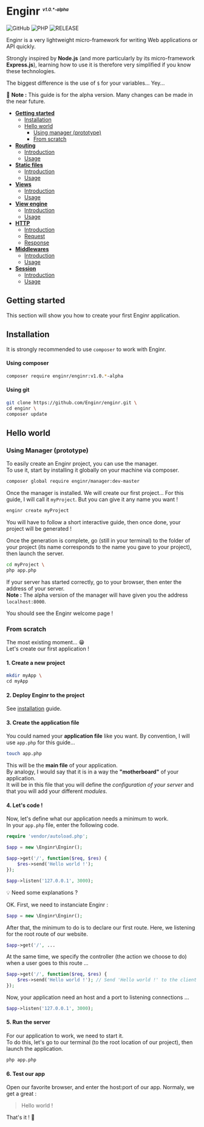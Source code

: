 
# Enginr <sup style="font-size:0.4em;font-style:italic">v1.0.\*-alpha</sup>

![GitHub](https://img.shields.io/github/license/mashape/apistatus.svg?style=for-the-badge)
![PHP](https://img.shields.io/badge/php-%3E%3D7.2.0-blue.svg?&style=for-the-badge)
![RELEASE](https://img.shields.io/badge/pre--release-v1.0.1--alpha-green.svg?style=for-the-badge)

Enginr is a very lightweight micro-framework for writing Web applications or API quickly.  

Strongly inspired by  **Node.js** (and more particularly by its micro-framework **Express.js**), learning how to use it is therefore very simplified if you know these technologies.

The biggest difference is the use of `$` for your variables... Yey...

:triangular_flag_on_post: **Note :** This guide is for the alpha version. Many changes can be made in the near future.

- [**Getting started**](#gs)
    - [Installation](#gs-installation)
    - [Hello world](#gs-hello-world)
        - [Using manager (prototype)](#gs-manager)
        - [From scratch](#gs-from-scratch)
- [**Routing**](#route)
    - [Introduction](#route-intro)
    - [Usage](#route-usage)
- [**Static files**](#static)
    - [Introduction](#static-intro)
    - [Usage](#static-usage)
- [**Views**](#views)
    - [Introduction](#views-intro)
    - [Usage](#views-usage)
- [**View engine**](#ve)
    - [Introduction](#ve-intro)
    - [Usage](#ve-usage)
- [**HTTP**](#http)
    - [Introduction](#http-intro)
    - [Request](#http-req)
    - [Response](#http-res)  
- [**Middlewares**](#mid)
    - [Introduction](#mid-intro)
    - [Usage](#mid-usage)
- [**Session**](#session)
    - [Introduction](#session-intro)
    - [Usage](#session-usage)

<h2 id="gs">Getting started</h2>

This section will show you how to create your first Enginr application.

<h2 id="gs-installation">Installation</h2>

It is strongly recommended to use `composer` to work with Enginr.

#### Using composer

```bash
composer require enginr/enginr:v1.0.*-alpha
```

#### Using git

```bash
git clone https://github.com/Enginr/enginr.git \
cd enginr \
composer update
```

<h2 id="gs-hello-world">Hello world</h2>

<h3 id="gs-manager">Using Manager (prototype)</h3>

To easily create an Enginr project, you can use the manager.  
To use it, start by installing it globally on your machine via composer.  

```bash
composer global require enginr/manager:dev-master
```

Once the manager is installed. We will create our first project...
For this guide, I will call it `myProject`. But you can give it any name you want !

```bash
enginr create myProject
```
You will have to follow a short interactive guide, then once done, your project will be generated !  

Once the generation is complete, go (still in your terminal) to the folder of your project (its name corresponds to the name you gave to your project), then launch the server.

```bash
cd myProject \
php app.php
```
If your server has started correctly, go to your browser, then enter the address of your server.  
**Note :** The alpha version of the manager will have given you the address `localhost:8000`.  

You should see the Enginr welcome page !

<h3 id="gs-from-sratch">From scratch</h3>

The most existing moment... :grin:  
Let's create our first application !

#### 1. Create a new project

```bash
mkdir myApp \
cd myApp
```

#### 2. Deploy Enginr to the project

See [installation](#gs-installation) guide.

#### 3. Create the application file

You could named your **application file** like you want. By convention, I will use `app.php` for this guide...

```bash
touch app.php
```

This will be the **main file** of your application.  
By analogy, I would say that it is in a way the **"motherboard"** of your application.  
It will be in this file that you will define the *configuration of your server* and that you will add your different *modules*.

#### 4. Let's code !

Now, let's define what our application needs a minimum to work.  
In your `app.php` file, enter the following code.

```php
require 'vendor/autoload.php';

$app = new \Enginr\Enginr();

$app->get('/', function($req, $res) {
	$res->send('Hello world !');
});

$app->listen('127.0.0.1', 3000);
```

:bulb: Need some explanations ?  

OK. First, we need to instanciate Enginr :

```php
$app = new \Enginr\Enginr();
```

After that, the minimum to do is to declare our first route.
Here, we listening for the root route of our website.

```php
$app->get('/', ...
```

At the same time, we specify the controller (the action we choose to do) when a user goes to this route ...

```php
$app->get('/', function($req, $res) {
	$res->send('Hello world !'); // Send 'Hello world !' to the client
});
```

Now, your application need an host and a port to listening connections ...

```php
$app->listen('127.0.0.1', 3000);
```

#### 5. Run the server

For our application to work, we need to start it.  
To do this, let's go to our terminal (to the root location of our project), then launch the application.

```bash
php app.php
```

#### 6. Test our app

Open our favorite browser, and enter the host:port of our app.
Normaly, we get a great :

> Hello world !

That's it ! :beers:

